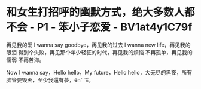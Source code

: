 # 和女生打招呼的幽默方式，绝大多数人都不会 - P1 - 笨小子恋爱 - BV1at4y1C79f

再见我的爱 I wanna say goodbye，再见我的过去 I wanna new life，再见我的眼泪 得到个失败，再见那个年少轻狂的时代，再见我的烦恼 不再孤单，再见我的懦弱 不再苦海。

Now I wanna say，Hello hello，My future，Hello hello，大无尽的黑夜，所有脑管要毁灭，至少我還有夢，ênˋ ˋ๑᷅。

